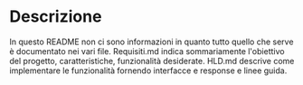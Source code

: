 # Descrizione
In questo README non ci sono informazioni in quanto tutto quello che serve è documentato nei vari file.
Requisiti.md indica sommariamente l'obiettivo del progetto, caratteristiche, funzionalità desiderate.
HLD.md descrive come implementare le funzionalità fornendo interfacce e response e linee guida.
